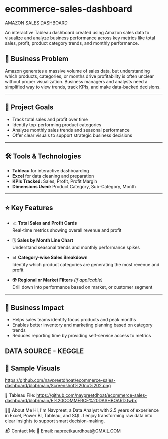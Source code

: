 # ecommerce-sales-dashboard
AMAZON SALES DASHBOARD

An interactive Tableau dashboard created using Amazon sales data to visualize and analyze business performance across key metrics like total sales, profit, product category trends, and monthly performance.
## 📌 Business Problem

Amazon generates a massive volume of sales data, but understanding which products, categories, or months drive profitability is often unclear without proper visualization. Business managers and analysts need a simplified way to view trends, track KPIs, and make data-backed decisions.

---

## 🎯 Project Goals

- Track total sales and profit over time
- Identify top-performing product categories
- Analyze monthly sales trends and seasonal performance
- Offer clear visuals to support strategic business decisions

---

## 🛠 Tools & Technologies

- **Tableau** for interactive dashboarding  
- **Excel** for data cleaning and preparation  
- **KPIs Tracked:** Sales, Profit, Profit Margin  
- **Dimensions Used:** Product Category, Sub-Category, Month

---

## ⭐ Key Features

- 📈 **Total Sales and Profit Cards**  
  Real-time metrics showing overall revenue and profit

- 🗓️ **Sales by Month Line Chart**  
  Understand seasonal trends and monthly performance spikes

- 📊 **Category-wise Sales Breakdown**  
  Identify which product categories are generating the most revenue and profit

- 🌍 **Regional or Market Filters** *(if applicable)*  
  Drill down into performance based on  market, or customer segment

---

## 💼 Business Impact

- Helps sales teams identify focus products and peak months  
- Enables better inventory and marketing planning based on category trends  
- Reduces reporting time by providing self-service access to metrics


## DATA SOURCE - KEGGLE




## 📸 Sample Visuals
https://github.com/navpreetdhoat/ecommerce-sales-dashboard/blob/main/Screenshot%20no%202.png


📁 Tableau File: https://github.com/navpreetdhoat/ecommerce-sales-dashboard/blob/main/E%20COMMERCE%20DASHBOARD.twbx

👩‍💻 About Me
Hi, I'm Navpreet, a Data Analyst with 2.5 years of experience in Excel, Power BI, Tableau, and SQL. I enjoy transforming raw data into clear insights to support smart decision-making.

📬 Contact Me
📧 Email: napreetkaurdhoat@GMAIL.COM
